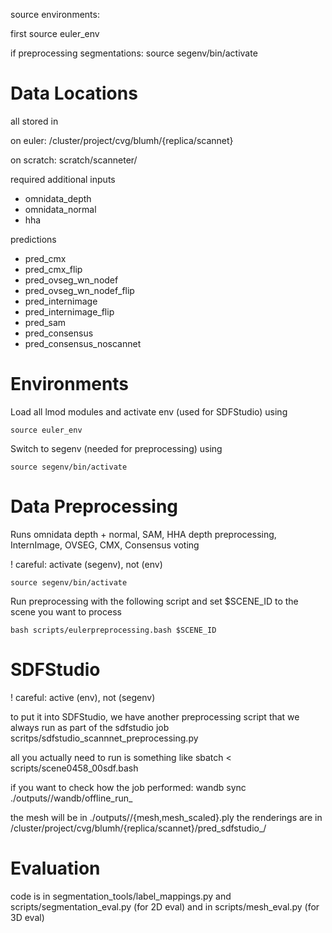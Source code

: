 source environments:

first 
source euler_env

if preprocessing segmentations:
source segenv/bin/activate


# Data Locations

all stored in

on euler:
/cluster/project/cvg/blumh/{replica/scannet}

on scratch:
scratch/scanneter/<scene>

required additional inputs
- omnidata_depth
- omnidata_normal
- hha

predictions
- pred_cmx
- pred_cmx_flip
- pred_ovseg_wn_nodef
- pred_ovseg_wn_nodef_flip
- pred_internimage
- pred_internimage_flip
- pred_sam
- pred_consensus
- pred_consensus_noscannet

# Environments

Load all lmod modules and activate env (used for SDFStudio) using

```
source euler_env
```

Switch to segenv (needed for preprocessing) using

```
source segenv/bin/activate
```


# Data Preprocessing

Runs omnidata depth + normal, SAM, HHA depth preprocessing, InternImage, OVSEG, CMX, Consensus voting

! careful: activate (segenv), not (env)

```
source segenv/bin/activate
```

Run preprocessing with the following script and set $SCENE_ID to the scene you want to process

```
bash scripts/eulerpreprocessing.bash $SCENE_ID
```


# SDFStudio
! careful: active (env), not (segenv)

to put it into SDFStudio, we have another preprocessing script that we always run as part of the sdfstudio job
scritps/sdfstudio_scannnet_preprocessing.py

all you actually need to run is something like
sbatch < scripts/scene0458_00sdf.bash

if you want to check how the job performed:
wandb sync ./outputs/<timestamp of experiment>/wandb/offline_run_<id>

the mesh will be in ./outputs/<timestamp of experiment>/{mesh,mesh_scaled}.ply
the renderings are in /cluster/project/cvg/blumh/{replica/scannet}/pred_sdfstudio_<timestamp>/

# Evaluation
code is in segmentation_tools/label_mappings.py and scripts/segmentation_eval.py (for 2D eval) and in scripts/mesh_eval.py (for 3D eval)
